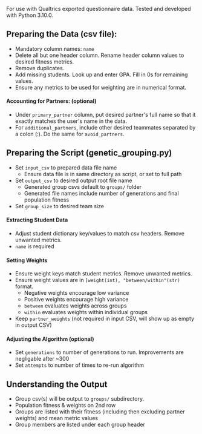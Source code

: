 For use with Qualtrics exported questionnaire data. Tested and developed with Python 3.10.0.

## Preparing the Data (csv file):
- Mandatory column names: `name`
- Delete all but one header column. Rename header column values to desired fitness metrics. 
- Remove duplicates. 
- Add missing students. Look up and enter GPA. Fill in 0s for remaining values.
- Ensure any metrics to be used for weighting are in numerical format.

#### Accounting for Partners: (optional)
- Under `primary_partner` column, put desired partner's full name so that it exactly matches the user's name in the data. 
- For `additional_partners`, include other desired teammates separated by a colon (:). Do the same for `avoid_partners`.

## Preparing the Script (genetic_grouping.py)
- Set `input_csv` to prepared data file name
  - Ensure data file is in same directory as script, or set to full path
- Set `output_csv` to desired output root file name
  - Generated group csvs default to `groups/` folder
  - Generated file names include number of generations and final population fitness
- Set `group_size` to desired team size

#### Extracting Student Data
- Adjust student dictionary key/values to match csv headers. Remove unwanted metrics.
- `name` is required
 
#### Setting Weights
- Ensure weight keys match student metrics. Remove unwanted metrics.
- Ensure weight values are in `[weight(int), "between/within"(str)` format.
  - Negative weights encourage low variance
  - Positive weights encourage high variance
  - `between` evaluates weights across groups
  - `within` evaluates weights within individual groups
- Keep `partner_weights` (not required in input CSV, will show up as empty in output CSV)

#### Adjusting the Algorithm (optional)
- Set `generations` to number of generations to run. Improvements are negligable after ~300
- Set `attempts` to number of times to re-run algorithm

## Understanding the Output
- Group csv(s) will be output to `groups/` subdirectory.
- Population fitness & weights on 2nd row
- Groups are listed with their fitness (including then excluding partner weights) and mean metric values
- Group members are listed under each group header

